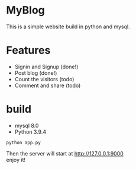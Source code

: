 # MyBlog
This is a simple website build in python and mysql.  
# Features
* Signin and Signup (done!)  
* Post blog (done!)  
* Count the visitors (todo)  
* Comment and share (todo)  
# build
* mysql 8.0
* Python 3.9.4
   
```
python app.py
```  
Then the server will start at http://127.0.0.1:9000  
enjoy it!  
